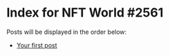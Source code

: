 # Index for NFT World #2561
Posts will be displayed in the order below:

- [Your first post](./001-first.md)

